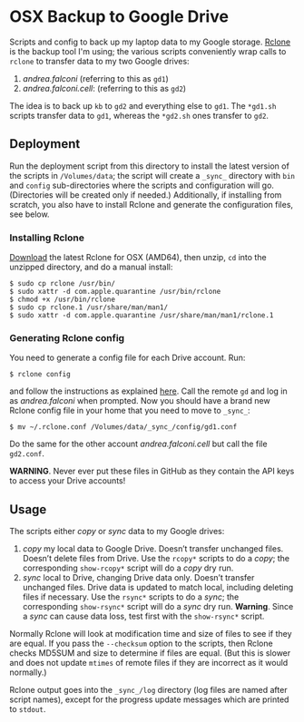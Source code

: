 OSX Backup to Google Drive
==========================

Scripts and config to back up my laptop data to my Google storage.
[Rclone][rclone] is the backup tool I'm using; the various scripts conveniently
wrap calls to `rclone` to transfer data to my two Google drives:

1. *andrea.falconi* (referring to this as `gd1`)
2. *andrea.falconi.cell*: (referring to this as `gd2`)

The idea is to back up `kb` to `gd2` and everything else to `gd1`. The `*gd1.sh`
scripts transfer data to `gd1`, whereas the `*gd2.sh` ones transfer to `gd2`.


Deployment
----------
Run the deployment script from this directory to install the latest version of
the scripts in `/Volumes/data`; the script will create a `_sync_` directory
with `bin` and `config` sub-directories where the scripts and configuration
will go. (Directories will be created only if needed.)
Additionally, if installing from scratch, you also have to install Rclone and
generate the configuration files, see below.

### Installing Rclone
[Download][rclone-download] the latest Rclone for OSX (AMD64), then unzip, `cd`
into the unzipped directory, and do a manual install:

    $ sudo cp rclone /usr/bin/
    $ sudo xattr -d com.apple.quarantine /usr/bin/rclone
    $ chmod +x /usr/bin/rclone
    $ sudo cp rclone.1 /usr/share/man/man1/ 
    $ sudo xattr -d com.apple.quarantine /usr/share/man/man1/rclone.1 

### Generating Rclone config
You need to generate a config file for each Drive account. Run:

    $ rclone config

and follow the instructions as explained [here][rclone-gd-config]. Call the
remote `gd` and log in as *andrea.falconi* when prompted. Now you should have
a brand new Rclone config file in your home that you need to move to `_sync_`:

    $ mv ~/.rclone.conf /Volumes/data/_sync_/config/gd1.conf

Do the same for the other account *andrea.falconi.cell* but call the file
`gd2.conf`.

**WARNING**. Never ever put these files in GitHub as they contain the API keys
to access your Drive accounts!


Usage
-----
The scripts either *copy* or *sync* data to my Google drives:

1. *copy* my local data to Google Drive. 
   Doesn’t transfer unchanged files. Doesn’t delete files from Drive.
   Use the `rcopy*` scripts to do a *copy*; the corresponding `show-rcopy*`
   script will do a *copy* dry run.
2. *sync* local to Drive, changing Drive data only. 
   Doesn’t transfer unchanged files. Drive data is updated to match local, 
   including deleting files if necessary. Use the `rsync*` scripts to do a
   *sync*; the corresponding `show-rsync*` script will do a *sync* dry run.
   **Warning**. Since a *sync* can cause data loss, test first with the
   `show-rsync*` script.

Normally Rclone will look at modification time and size of files to  see if they
are equal. If you pass the `--checksum` option to the scripts, then Rclone checks 
MD5SUM and size to determine if files are equal. (But this is slower and does not
update `mtimes` of remote files if they are incorrect as it would normally.)

Rclone output goes into the `_sync_/log` directory (log files are named after
script names), except for the progress update messages which are printed to
`stdout`.



[rclone]: http://rclone.org/
    "Rclone Home Page"

[rclone-download]: http://downloads.rclone.org/rclone-current-osx-amd64.zip
    "Latest Rclone for OSX (AMD64)"

[rclone-gd-config]: http://rclone.org/drive/
    "Rclone Google Drive Configuration"
